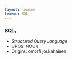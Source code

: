 ```yaml
---
layout: lexeme
lexeme: SQL
---
```


###  SQL₁

* _Structured Query Language_
* UPOS:  NOUN
* Origins: omorfi joukahainen 

